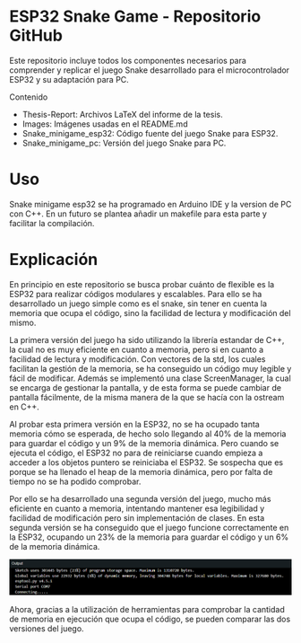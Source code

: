 # ESP32 Snake Game - Repositorio GitHub
Este repositorio incluye todos los componentes necesarios para comprender y replicar el juego Snake desarrollado para el microcontrolador ESP32 y su adaptación para PC.

Contenido
- Thesis-Report: Archivos LaTeX del informe de la tesis.
- Images: Imágenes usadas en el README.md
- Snake_minigame_esp32: Código fuente del juego Snake para ESP32.
- Snake_minigame_pc: Versión del juego Snake para PC.

# Uso
Snake minigame esp32 se ha programado en Arduino IDE y la version de PC con C++. En un futuro se plantea añadir un makefile para esta parte y facilitar la compilación.

# Explicación

En principio en este repositorio se busca probar cuánto de flexible es la ESP32 para realizar códigos modulares y escalables. Para ello se ha desarrollado un juego simple como es el snake, sin tener en cuenta la memoria que ocupa el código, sino la facilidad de lectura y modificación del mismo. 

La primera versión del juego ha sido utilizando la librería estandar de C++, la cual no es muy eficiente en cuanto a memoria, pero si en cuanto a facilidad de lectura y modificación. Con vectores de la std, los cuales facilitan la gestión de la memoria, se ha conseguido un código muy legible y fácil de modificar. Además se implementó una clase ScreenManager, la cual se encarga de gestionar la pantalla, y de esta forma se puede cambiar de pantalla fácilmente, de la misma manera de la que se hacía con la ostream en C++.

Al probar esta primera versión en la ESP32, no se ha ocupado tanta memoria cómo se esperada, de hecho solo llegando al 40% de la memoria para guardar el código y un 9% de la memoria dinámica. Pero cuando se ejecuta el código, el ESP32 no para de reiniciarse cuando empieza a acceder a los objetos puntero se reiniciaba el ESP32. Se sospecha que es porque se ha llenado el heap de la memoria dinámica, pero por falta de tiempo no se ha podido comprobar.

Por ello se ha desarrollado una segunda versión del juego, mucho más eficiente en cuanto a memoria, intentando mantener esa legibilidad y facilidad de modificación pero sin implementación de clases. En esta segunda versión se ha conseguido que el juego funcione correctamente en la ESP32, ocupando un 23% de la memoria para guardar el código y un 6% de la memoria dinámica.

![ESP32 Snake Code](images/esp32_snake_code.png)

Ahora, gracias a la utilización de herramientas para comprobar la cantidad de memoria en ejecución que ocupa el código, se pueden comparar las dos versiones del juego.


